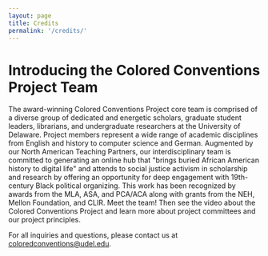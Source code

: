 ```yaml
---
layout: page
title: Credits
permalink: '/credits/'
---
```


# Introducing the Colored Conventions Project Team

The award-winning Colored Conventions Project core team is comprised of a diverse group of dedicated and energetic scholars, graduate student leaders, librarians, and undergraduate researchers at the University of Delaware. Project members represent a wide range of academic disciplines from English and history to computer science and German. Augmented by our North American Teaching Partners, our interdisciplinary team is committed to generating an online hub that "brings buried African American history to digital life" and attends to social justice activism in scholarship and research by offering an opportunity for deep engagement with 19th-century Black political organizing. This work has been recognized by awards from the MLA, ASA, and PCA/ACA along with grants from the NEH, Mellon Foundation, and CLIR. Meet the team! Then see the video about the Colored Conventions Project and learn more about project committees and our project principles.

For all inquiries and questions, please contact us at [coloredconventions@udel.edu](coloredconventions@udel.edu).
